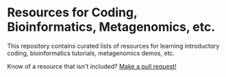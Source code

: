 # Resources for Coding, Bioinformatics, Metagenomics, etc. 

This repository contains curated lists of resources for learning introductory coding, bioinformatics tutorials, metagenomics demos, etc. 

Know of a resource that isn't included? [Make a pull request!](https://help.github.com/en/github/collaborating-with-issues-and-pull-requests/creating-a-pull-request)